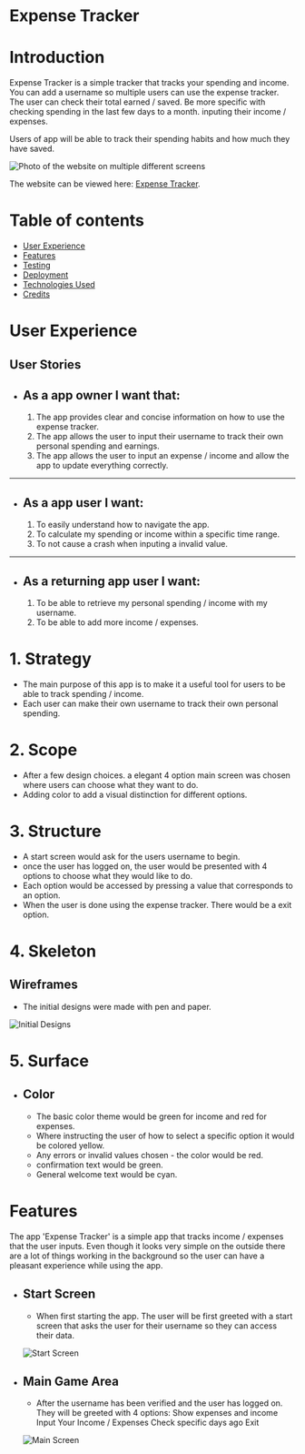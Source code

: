 Expense Tracker
=

Introduction
=
Expense Tracker is a simple tracker that tracks your spending and income. You can add a username so multiple users can use the expense tracker. The user can check their total earned / saved. Be more specific with checking spending in the last few days to a month. inputing their income / expenses.


Users of app will be able to track their spending habits and how much they have saved. 


![Photo of the website on multiple different screens](#amiresponsiveimage)

The website can be viewed here: [Expense Tracker](#liveLink "Expense Tracker").

# Table of contents
- [User Experience](#userexperience)
- [Features](#features)
- [Testing](#testing)
- [Deployment](#deployment)
- [Technologies Used](#technologies)
- [Credits](#credits)

<div id='userexperience'/>

User Experience
=
## **User Stories**
- ## **As a app owner I want that:**

    1. The app provides clear and concise information on how to use the expense tracker.
    2. The app allows the user to input their username to track their own personal spending and earnings.
    3. The app allows the user to input an expense / income and allow the app to update everything correctly.
------

- ## **As a app user I want:**
    1. To easily understand how to navigate the app.
    2. To calculate my spending or income within a specific time range.
    3. To not cause a crash when inputing a invalid value.
 ------

- ## **As a returning app user I want:**
    1. To be able to retrieve my personal spending / income with my username.
    2. To be able to add more income / expenses.


# 1. Strategy

- The main purpose of this app is to make it a useful tool for users to be able to track spending / income.
- Each user can make their own username to track their own personal spending.

# 2. Scope
- After a few design choices. a elegant 4 option main screen was chosen where users can choose what they want to do.
- Adding color to add a visual distinction for different options.

# 3. Structure
- A start screen would ask for the users username to begin.
- once the user has logged on, the user would be presented with 4 options to choose what they would like to do.
- Each option would be accessed by pressing a value that corresponds to an option.
- When the user is done using the expense tracker. There would be a exit option.

# 4. Skeleton
## **Wireframes**
- The initial designs were made with pen and paper.

![Initial Designs](#photo)

# 5. Surface
 - ## **Color**
    - The basic color theme would be green for income and red for expenses.
    - Where instructing the user of how to select a specific option it would be colored yellow.
    - Any errors or invalid values chosen - the color would be red.
    - confirmation text would be green.
    - General welcome text would be cyan.

<div id='features'/>

Features
=
The app 'Expense Tracker' is a simple app that tracks income / expenses that the user inputs. Even though it looks very simple on the outside there are a lot of things working in the background so the user can have a pleasant experience while using the app.

- ## **Start Screen**
    - When first starting the app. The user will be first greeted with a start screen that asks the user for their username so they can access their data.
    
    ![Start Screen](#startscreen)

- ## **Main Game Area**
    - After the username has been verified and the user has logged on. They will be greeted with 4 options:
     Show expenses and income
     Input Your Income / Expenses
     Check specific days ago
     Exit

    ![Main Screen](#mainscreen)

<div id='testing'/>